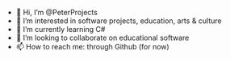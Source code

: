 - 👋 Hi, I’m @PeterProjects
- 👀 I’m interested in software projects, education, arts & culture
- 🌱 I’m currently learning C#
- 💞️ I’m looking to collaborate on educational software
- 📫 How to reach me: through Github (for now)

<!---
PeterProjects/PeterProjects is a ✨ special ✨ repository because its `README.md` (this file) appears on your GitHub profile.
You can click the Preview link to take a look at your changes.
--->

